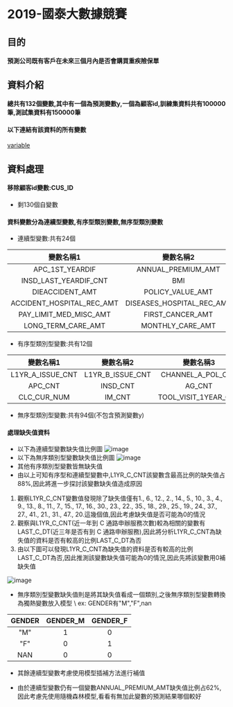 # 2019-國泰大數據競賽
## 目的
#### 預測公司既有客戶在未來三個月內是否會購買重疾險保單
## 資料介紹
#### 總共有132個變數,其中有一個為預測變數y,一個為顧客id,訓練集資料共有100000筆,測試集資料有150000筆
#### 以下連結有該資料的所有變數
[variable](https://github.com/Jiang-Wan-Rong/2019-/blob/master/variable/layout.pdf)
## 資料處理
#### 移除顧客id變數:CUS_ID 
- 剩130個自變數
#### 資料變數分為連續型變數,有序型類別變數,無序型類別變數
- 連續型變數:共有24個

|變數名稱1|變數名稱2|變數名稱3|變數名稱4|
| :----------: | :----------: | :----------: | :----------: |
|APC_1ST_YEARDIF|ANNUAL_PREMIUM_AMT|ANNUAL_INCOME_AMT|BANK_NUMBER_CNT|
|INSD_LAST_YEARDIF_CNT|BMI|TERMINATION_RATE|DIEBENEFIT_AMT|
|DIEACCIDENT_AMT|POLICY_VALUE_AMT|ANNUITY_AMT|EXPIRATION_AMT|
|ACCIDENT_HOSPITAL_REC_AMT|DISEASES_HOSPITAL_REC_AMT|OUTPATIENT_SURGERY_AMT|INPATIENT_SURGERY_AMT|
|PAY_LIMIT_MED_MISC_AMT|FIRST_CANCER_AMT|ILL_ACCELERATION_AMT|ILL_ADDITIONAL_AMT|
|LONG_TERM_CARE_AMT|MONTHLY_CARE_AMT|LIFE_INSD_CNT|L1YR_GROSS_PRE_AMT|

- 有序型類別型變數:共有12個

|變數名稱1|變數名稱2|變數名稱3|變數名稱4|
| :----------: | :----------: | :----------: | :----------: |
|L1YR_A_ISSUE_CNT|L1YR_B_ISSUE_CNT|CHANNEL_A_POL_CNT|CHANNEL_B_POL_CNT|
|APC_CNT|INSD_CNT|AG_CNT|AG_NOW_CNT|
|CLC_CUR_NUM|IM_CNT|TOOL_VISIT_1YEAR_CNT|L1YR_C_CNT|

- 無序型類別型變數:共有94個(不包含預測變數y)
#### 處理缺失值資料
- 以下為連續型變數缺失值比例圖
![image](https://github.com/Jiang-Wan-Rong/2019-/blob/master/EDA/continuous_variable_NA.png)
- 以下為無序類別型變數缺失值比例圖
![image](https://github.com/Jiang-Wan-Rong/2019-/blob/master/EDA/categorical_variable_NA.png)
- 其他有序類別型變數皆無缺失值
- 由以上可知有序型和連續型變數中,L1YR_C_CNT該變數含最高比例的缺失值占88%,因此將進一步探討該變數缺失值造成原因
1. 觀察L1YR_C_CNT變數值發現除了缺失值僅有1.,  6., 12.,  2., 14.,  5., 10.,  3.,  4.,  9., 13.,  8., 11.,  7., 15., 17., 16., 30., 23.,        22., 35., 18., 29., 25., 19., 24., 37., 27., 41., 21., 31., 47., 20.這幾個值,因此考慮缺失值是否可能為0的情況
2. 觀察與L1YR_C_CNT(近一年到 C 通路申辦服務次數)較為相關的變數有LAST_C_DT(近三年是否有到 C 通路申辦服務),因此將分析L1YR_C_CNT為缺失值的資料是否有較高的比例LAST_C_DT為否
3. 由以下圖可以發現L1YR_C_CNT為缺失值的資料是否有較高的比例LAST_C_DT為否,因此推測該變數缺失值可能為0的情況,因此先將該變數用0補缺失值

![image](https://github.com/Jiang-Wan-Rong/2019-/blob/master/EDA/LAST_C_DT.png)

- 無序類別型變數缺失值則是將其缺失值看成一個類別,之後無序類別型變數轉換為獨熱變數放入模型 \ 
ex: GENDER有"M","F",nan

|GENDER|GENDER_M|GENDER_F|
| :---------: | :----------: | :--------: |
|"M"|1|0|
|"F"|0|1|
|NAN|0|0|

- 其餘連續型變數考慮使用模型插補方法進行補值

- 由於連續型變數仍有一個變數ANNUAL_PREMIUM_AMT缺失值比例占62%,因此考慮先使用隨機森林模型,看看有無加此變數的預測結果哪個較好
